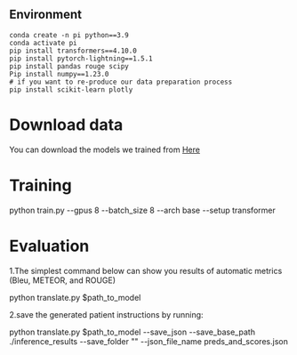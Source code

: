 ## Environment

```
conda create -n pi python==3.9
conda activate pi
pip install transformers==4.10.0
pip install pytorch-lightning==1.5.1
pip install pandas rouge scipy
Pip install numpy==1.23.0
# if you want to re-produce our data preparation process
pip install scikit-learn plotly
```
# Download data

You can download the models we trained  from [Here](https://pan.baidu.com/s/1JQQtKOKY3bK1a4pyjZOIHg?pwd=3s33 "title")

# Training
 python train.py --gpus 8 --batch_size 8 --arch base --setup transformer

 # Evaluation

1.The simplest command below can show you results of automatic metrics (Bleu, METEOR, and ROUGE)

  python translate.py $path_to_model
  
2.save the generated patient instructions by running:

  python translate.py $path_to_model --save_json --save_base_path ./inference_results --save_folder "" --json_file_name preds_and_scores.json 
